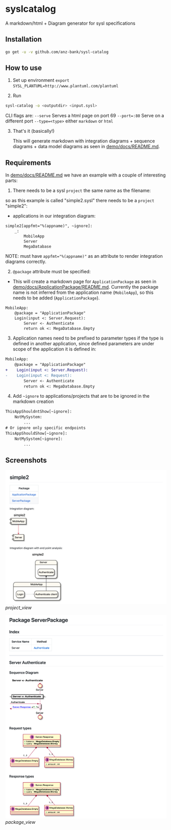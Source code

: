 # syslcatalog

A markdown/html + Diagram generator for sysl specifications

## Installation

```bash
go get -u -v github.com/anz-bank/sysl-catalog
```

## How to use
1. Set up environment
`export SYSL_PLANTUML=http://www.plantuml.com/plantuml`

2. Run 

```bash
sysl-catalog -o <outputdir> <input.sysl>
```

CLI flags are:
    `--serve` Serves a html page on port 69
    `--port=:80` Serve on a different port
    `--type=<type>` either `markdown` or `html`
    
3. That's it (basically!)

    This will generate markdown with integration diagrams + sequence diagrams + data model diagrams as seen in [demo/docs/README.md](demo/docs/README.md).

## Requirements
In [demo/docs/README.md](demo/docs/README.md) we have an example with a couple of interesting parts:

1. There needs to be a sysl `project` the same name as the filename:

so as this example is called "simple2.sysl" there needs to be a `project` "simple2":
- applications in our integration diagram:
```
simple2[appfmt="%(appname)", ~ignore]:
    _:
        MobileApp
        Server
        MegaDatabase
```
NOTE: must have `appfmt="%(appname)"` as an attribute to render integration diagrams correctly.

2. `@package` attribute must be specified:
- This will create a markdown page for `ApplicationPackage` as seen in [demo/docs/ApplicationPackage/README.md](demo/docs/ApplicationPackage/README.md).
 Currently the package name is not inferred from the application name (`MobileApp`), so this needs to be added (`ApplicationPackage`).
```
MobileApp:
    @package = "ApplicationPackage"
    Login(input <: Server.Request):
        Server <- Authenticate
        return ok <: MegaDatabase.Empty
```

3. Application names need to be prefixed to parameter types if the type is defined in another application, since defined parameters are under scope of the application it is defined in:
```diff
MobileApp:
    @package = "ApplicationPackage"
+    Login(input <: Server.Request):
-    Login(input <: Request):
        Server <- Authenticate
        return ok <: MegaDatabase.Empty
```

4. Add `~ignore` to applications/projects that are to be ignored in the markdown creation
```diff
ThisAppShouldntShow[~ignore]:
    NotMySystem:
        ...
# Or ignore only specific endpoints
ThisAppShouldShow[~ignore]:
    NotMySystem[~ignore]:
        ...
```

## Screenshots
![docs/images/project_view.png](docs/images/project_view.png)
*project_view*

![docs/images/package_view.png](docs/images/package_view.png)
*package_view*
